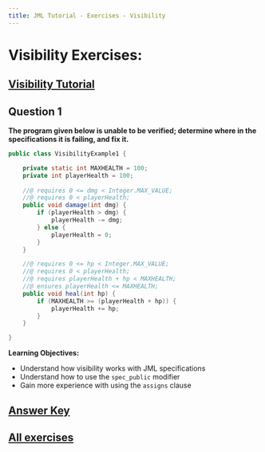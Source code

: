 ```yaml
---
title: JML Tutorial - Exercises - Visibility
---
```

# Visibility Exercises:
## **[Visibility Tutorial](https://www.openjml.org/tutorial/Visibility)**

## **Question 1**
**The program given below is unable to be verified; determine where in the specifications it is failing, and fix it.**
```Java
public class VisibilityExample1 {

	private static int MAXHEALTH = 100;
	private int playerHealth = 100;
	
	//@ requires 0 <= dmg < Integer.MAX_VALUE;
	//@ requires 0 < playerHealth;
	public void damage(int dmg) {
		if (playerHealth > dmg) {
			playerHealth -= dmg;
		} else {
			playerHealth = 0;
		}
	}

	//@ requires 0 <= hp < Integer.MAX_VALUE;
	//@ requires 0 < playerHealth;
	//@ requires playerHealth + hp < MAXHEALTH;
	//@ ensures playerHealth <= MAXHEALTH;
	public void heal(int hp) {
		if (MAXHEALTH >= (playerHealth + hp)) {
			playerHealth += hp;
		}
	}

}
```

**Learning Objectives:**
+ Understand how visibility works with JML specifications
+ Understand how to use the `spec_public` modifier 
+ Gain more experience with using the `assigns` clause

## **[Answer Key](VisibilityExKey.md)**
## **[All exercises](https://www.openjml.org/tutorial/exercises/exercises)**
